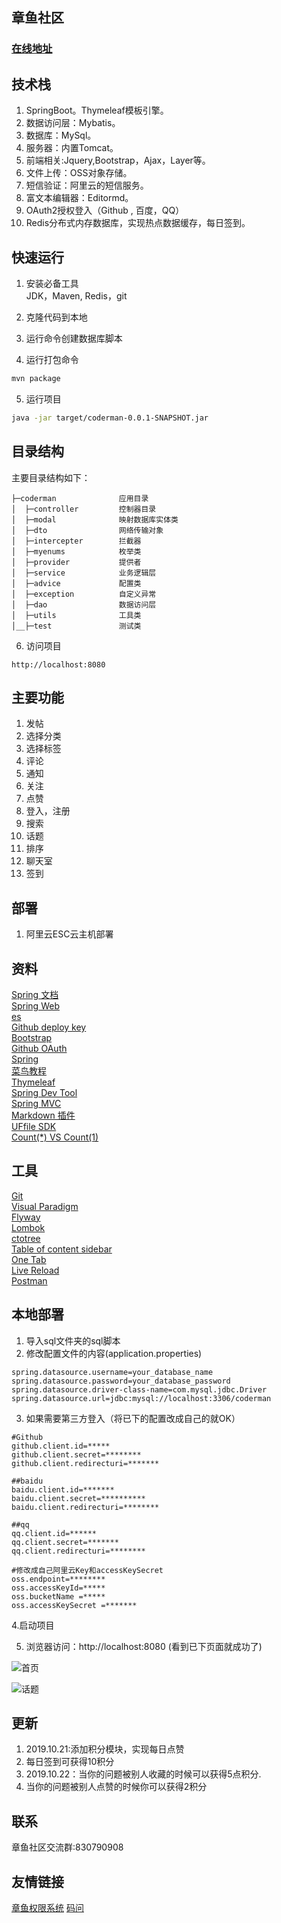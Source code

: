 ## 章鱼社区

### [在线地址](http://www.zykcoderman.xyz)  

## 技术栈
1. SpringBoot。Thymeleaf模板引擎。
2. 数据访问层：Mybatis。
3. 数据库：MySql。
4. 服务器：内置Tomcat。
5. 前端相关:Jquery,Bootstrap，Ajax，Layer等。
6. 文件上传：OSS对象存储。
7. 短信验证：阿里云的短信服务。
8. 富文本编辑器：Editormd。
9. OAuth2授权登入（Github , 百度，QQ）
10. Redis分布式内存数据库，实现热点数据缓存，每日签到。

## 快速运行
1. 安装必备工具  
JDK，Maven, Redis，git
2. 克隆代码到本地  

3. 运行命令创建数据库脚本

4. 运行打包命令
```sh
mvn package
```
5. 运行项目  
```sh
java -jar target/coderman-0.0.1-SNAPSHOT.jar
```
## 目录结构

主要目录结构如下：

~~~
├─coderman              应用目录
│  ├─controller         控制器目录
│  ├─modal              映射数据库实体类
│  ├─dto                网络传输对象
│  ├─intercepter        拦截器
│  ├─myenums            枚举类
│  ├─provider           提供者
│  ├─service            业务逻辑层
│  ├─advice             配置类
│  ├─exception          自定义异常
│  ├─dao                数据访问层
│  ├─utils              工具类
│__├─test               测试类
~~~~

6. 访问项目
```
http://localhost:8080
```
## 主要功能
1. 发帖
2. 选择分类
3. 选择标签
4. 评论
5. 通知
6. 关注
7. 点赞
8. 登入，注册
9. 搜索
10. 话题
12. 排序
13. 聊天室
14. 签到

## 部署
1. 阿里云ESC云主机部署

## 资料
[Spring 文档](https://spring.io/guides)    
[Spring Web](https://spring.io/guides/gs/serving-web-content/)   
[es](https://elasticsearch.cn/explore)    
[Github deploy key](https://developer.github.com/v3/guides/managing-deploy-keys/#deploy-keys)    
[Bootstrap](https://v3.bootcss.com/getting-started/)    
[Github OAuth](https://developer.github.com/apps/building-oauth-apps/creating-an-oauth-app/)    
[Spring](https://docs.spring.io/spring-boot/docs/2.0.0.RC1/reference/htmlsingle/#boot-features-embedded-database-support)    
[菜鸟教程](https://www.runoob.com/mysql/mysql-insert-query.html)    
[Thymeleaf](https://www.thymeleaf.org/doc/tutorials/3.0/usingthymeleaf.html#setting-attribute-values)    
[Spring Dev Tool](https://docs.spring.io/spring-boot/docs/2.0.0.RC1/reference/htmlsingle/#using-boot-devtools)  
[Spring MVC](https://docs.spring.io/spring/docs/5.0.3.RELEASE/spring-framework-reference/web.html#mvc-handlermapping-interceptor)  
[Markdown 插件](http://editor.md.ipandao.com/)   
[UFfile SDK](https://github.com/ucloud/ufile-sdk-java)  
[Count(*) VS Count(1)](https://mp.weixin.qq.com/s/Rwpke4BHu7Fz7KOpE2d3Lw)  

## 工具
[Git](https://git-scm.com/download)   
[Visual Paradigm](https://www.visual-paradigm.com)    
[Flyway](https://flywaydb.org/getstarted/firststeps/maven)  
[Lombok](https://www.projectlombok.org)    
[ctotree](https://www.octotree.io/)   
[Table of content sidebar](https://chrome.google.com/webstore/detail/table-of-contents-sidebar/ohohkfheangmbedkgechjkmbepeikkej)    
[One Tab](https://chrome.google.com/webstore/detail/chphlpgkkbolifaimnlloiipkdnihall)    
[Live Reload](https://chrome.google.com/webstore/detail/livereload/jnihajbhpnppcggbcgedagnkighmdlei/related)  
[Postman](https://chrome.google.com/webstore/detail/coohjcphdfgbiolnekdpbcijmhambjff)

## 本地部署
1. 导入sql文件夹的sql脚本
2. 修改配置文件的内容(application.properties)

```
spring.datasource.username=your_database_name
spring.datasource.password=your_database_password
spring.datasource.driver-class-name=com.mysql.jdbc.Driver
spring.datasource.url=jdbc:mysql://localhost:3306/coderman
```
3. 如果需要第三方登入（将已下的配置改成自己的就OK）
```
#Github
github.client.id=*****
github.client.secret=********
github.client.redirecturi=*******

##baidu
baidu.client.id=*******
baidu.client.secret=**********
baidu.client.redirecturi=********

##qq
qq.client.id=******
qq.client.secret=*******
qq.client.redirecturi=********

#修改成自己阿里云Key和accessKeySecret
oss.endpoint=********
oss.accessKeyId=*****
oss.bucketName =*****
oss.accessKeySecret =*******

```

4.启动项目

5. 浏览器访问：http://localhost:8080 (看到已下页面就成功了)


![首页](/images/2.png "optional title")

![话题](/images/3.PNG "optional title")




## 更新
1. 2019.10.21:添加积分模块，实现每日点赞
2. 每日签到可获得10积分
3. 2019.10.22：当你的问题被别人收藏的时候可以获得5点积分.
4. 当你的问题被别人点赞的时候你可以获得2积分

## 联系
章鱼社区交流群:830790908

## 友情链接
[章鱼权限系统](http://203.195.251.68/system/index "标题")
[码问](http://www.mawen.co/ "标题")

